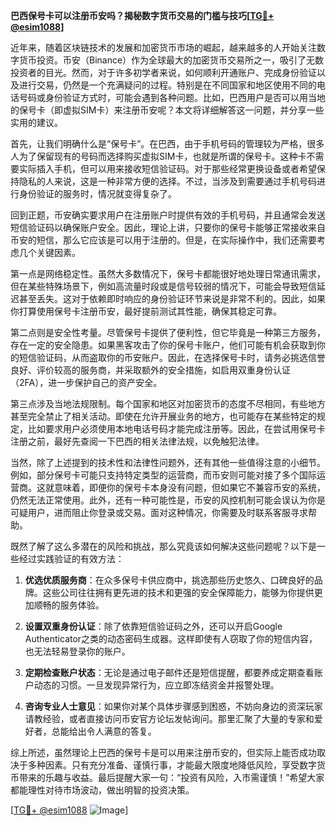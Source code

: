 **巴西保号卡可以注册币安吗？揭秘数字货币交易的门槛与技巧[[TG💪+ @esim1088](https://t.me/s/esim1088)]**

近年来，随着区块链技术的发展和加密货币市场的崛起，越来越多的人开始关注数字货币投资。币安（Binance）作为全球最大的加密货币交易所之一，吸引了无数投资者的目光。然而，对于许多初学者来说，如何顺利开通账户、完成身份验证以及进行交易，仍然是一个充满疑问的过程。特别是在不同国家和地区使用不同的电话号码或身份验证方式时，可能会遇到各种问题。比如，巴西用户是否可以用当地的保号卡（即虚拟SIM卡）来注册币安呢？本文将详细解答这一问题，并分享一些实用的建议。

首先，让我们明确什么是“保号卡”。在巴西，由于手机号码的管理较为严格，很多人为了保留现有的号码而选择购买虚拟SIM卡，也就是所谓的保号卡。这种卡不需要实际插入手机，但可以用来接收短信验证码。对于那些经常更换设备或者希望保持隐私的人来说，这是一种非常方便的选择。不过，当涉及到需要通过手机号码进行身份验证的服务时，情况就变得复杂了。

回到正题，币安确实要求用户在注册账户时提供有效的手机号码，并且通常会发送短信验证码以确保账户安全。因此，理论上讲，只要你的保号卡能够正常接收来自币安的短信，那么它应该是可以用于注册的。但是，在实际操作中，我们还需要考虑几个关键因素。

第一点是网络稳定性。虽然大多数情况下，保号卡都能很好地处理日常通讯需求，但在某些特殊场景下，例如高流量时段或是信号较弱的情况下，可能会导致短信延迟甚至丢失。这对于依赖即时响应的身份验证环节来说是非常不利的。因此，如果你打算使用保号卡注册币安，最好提前测试其性能，确保其稳定可靠。

第二点则是安全性考量。尽管保号卡提供了便利性，但它毕竟是一种第三方服务，存在一定的安全隐患。如果黑客攻击了你的保号卡账户，他们可能有机会获取到你的短信验证码，从而盗取你的币安账户。因此，在选择保号卡时，请务必挑选信誉良好、评价较高的服务商，并采取额外的安全措施，如启用双重身份认证（2FA），进一步保护自己的资产安全。

第三点涉及当地法规限制。每个国家和地区对加密货币的态度不尽相同，有些地方甚至完全禁止了相关活动。即使在允许开展业务的地方，也可能存在某些特定的规定，比如要求用户必须使用本地电话号码才能完成注册等。因此，在尝试用保号卡注册之前，最好先查阅一下巴西的相关法律法规，以免触犯法律。

当然，除了上述提到的技术性和法律性问题外，还有其他一些值得注意的小细节。例如，部分保号卡可能只支持特定类型的运营商，而币安则可能对接了多个国际运营商。这就意味着，即便你的保号卡本身没有问题，但如果它不兼容币安的系统，仍然无法正常使用。此外，还有一种可能性是，币安的风控机制可能会误认为你是可疑用户，进而阻止你登录或交易。面对这种情况，你需要及时联系客服寻求帮助。

既然了解了这么多潜在的风险和挑战，那么究竟该如何解决这些问题呢？以下是一些经过实践验证的有效方法：

1. **优选优质服务商**：在众多保号卡供应商中，挑选那些历史悠久、口碑良好的品牌。这些公司往往拥有更先进的技术和更强的安全保障能力，能够为你提供更加顺畅的服务体验。
   
2. **设置双重身份认证**：除了依靠短信验证码之外，还可以开启Google Authenticator之类的动态密码生成器。这样即使有人窃取了你的短信内容，也无法轻易登录你的账户。
   
3. **定期检查账户状态**：无论是通过电子邮件还是短信提醒，都要养成定期查看账户动态的习惯。一旦发现异常行为，应立即冻结资金并报警处理。
   
4. **咨询专业人士意见**：如果你对某个具体步骤感到困惑，不妨向身边的资深玩家请教经验，或者直接访问币安官方论坛发帖询问。那里汇聚了大量的专家和爱好者，总能给出令人满意的答复。

综上所述，虽然理论上巴西的保号卡是可以用来注册币安的，但实际上能否成功取决于多种因素。只有充分准备、谨慎行事，才能最大限度地降低风险，享受数字货币带来的乐趣与收益。最后提醒大家一句：“投资有风险，入市需谨慎！”希望大家都能理性对待市场波动，做出明智的投资决策。

[[TG💪+ @esim1088](https://t.me/s/esim1088) ![Image](https://i.postimg.cc/4NQfJmqS/Snipaste-2025-05-13-00-14-12.png)]